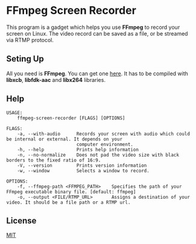 FFmpeg Screen Recorder
====================

This program is a gadget which helps you use **FFmpeg** to record your screen on Linux. The video record can be saved as a
file, or be streamed via RTMP protocol.

## Seting Up

All you need is **FFmpeg**. You can get one [here](https://github.com/magiclen/FFmpeg-For-MagicLen-Applications/releases). It has to be compiled with **libxcb**, **libfdk-aac** and **libx264** libraries.

## Help

```
USAGE:
    ffmpeg-screen-recorder [FLAGS] [OPTIONS]

FLAGS:
    -a, --with-audio      Records your screen with audio which could be internal or external. It depends on your
                          computer environment.
    -h, --help            Prints help information
    -n, --no-normalize    Does not pad the video size with black borders to the fixed ratio of 16:9.
    -V, --version         Prints version information
    -w, --window          Selects a window to record.

OPTIONS:
    -f, --ffmpeg-path <FFMPEG_PATH>    Specifies the path of your FFmpeg executable binary file. [default: ffmpeg]
    -o, --output <FILE/RTMP_URL>       Assigns a destination of your video. It should be a file path or a RTMP url.
```

## License

[MIT](LICENSE)